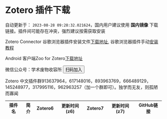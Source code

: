 # Zotero 插件下载

自动更新于： `2023-08-28 09:28:32.021624`，国内用户建议使用 **国内镜像** 下载链接。插件间可能存在冲突，强烈建议按需获取安装

Zotero Connector 谷歌浏览器插件安装文件[下载地址](https://crxdl-1257117300.file.myqcloud.com/crx0795607d11df537/ekhagklcjbdpajgpjgmbionohlpdbjgc_v5.0.97.zip), 谷歌浏览器插件手动[安装教程](https://zhuanlan.zhihu.com/p/80305764)

Android 客户端Zoo for Zotero[下载地址](https://ftp.linxingzhong.top/zooforzotero_43_apps.evozi.com.apk)

微信公众号：学术废物收容所 <button onclick="document.getElementById('show_image_popup').style.display='block'">扫码加入</button>
<div id="show_image_popup" style="display: none; position: absolute; top: 10%; left: 50%; z-index: 1000; transform: translate(-50%, -50%);">
  <div class="close-btn-area" style="text-align: right;max-width: 80%;">
    <button id="close-btn" style='color:red;' onclick="document.getElementById('show_image_popup').style.display='none'">X</button> 
  </div>
  <div id="image-show-area" style="max-width: 80%;">
    <img id="large-image" alt="" src="./wechat.jpg">
  </div>
</div>Zotero 中文插件群913637964，617148016，893963769，666489129，145248977，317995116，962963257（加一个群即可）。独学而无友，则孤陋而寡闻

| 插件名 | 简介 |  Zotero6 | 更新时间(z6) | Zotero7 | 更新时间(z7) | GitHub链接 |
| ----- | ----- | ----- | ----- | ----- | ----- | ----- |
